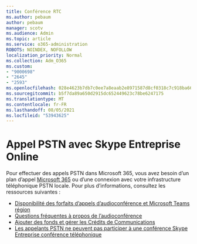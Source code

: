 ```yaml
---
title: Conférence RTC
ms.author: pebaum
author: pebaum
manager: scotv
ms.audience: Admin
ms.topic: article
ms.service: o365-administration
ROBOTS: NOINDEX, NOFOLLOW
localization_priority: Normal
ms.collection: Adm_O365
ms.custom:
- "9000698"
- "2645"
- "2593"
ms.openlocfilehash: 028e4623b7db7c0ee7a8eaab2e8971587d8cf0318c7c918ba6621f0d57b116be
ms.sourcegitcommit: b5f7da89a650d2915dc652449623c78be6247175
ms.translationtype: MT
ms.contentlocale: fr-FR
ms.lasthandoff: 08/05/2021
ms.locfileid: "53943625"
---
```

# <a name="pstn-calling-with-skype-for-business-online"></a>Appel PSTN avec Skype Entreprise Online

Pour effectuer des appels PSTN dans Microsoft 365, vous avez besoin d’un plan d’appel [Microsoft 365](https://docs.microsoft.com/microsoftteams/what-is-phone-system-in-office-365#more-about-calling-plans) ou d’une connexion avec votre infrastructure téléphonique PSTN locale. Pour plus d’informations, consultez les ressources suivantes : 

- [Disponibilité des forfaits d’appels d’audioconférence et Microsoft Teams région](https://docs.microsoft.com/microsoftteams/country-and-region-availability-for-audio-conferencing-and-calling-plans/country-and-region-availability-for-audio-conferencing-and-calling-plans) 
- [Questions fréquentes à propos de l’audioconférence](https://docs.microsoft.com/microsoftteams/audio-conferencing-common-questions)
- [Ajouter des fonds et gérer les Crédits de Communications](https://docs.microsoft.com/microsoftteams/add-funds-and-manage-communications-credits)
- [Les appelants PSTN ne peuvent pas participer à une conférence Skype Entreprise conférence téléphonique](https://docs.microsoft.com/SkypeForBusiness/troubleshoot/online-conferencing/pstn-callers-cant-join-dial-in-call)